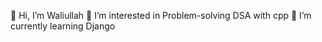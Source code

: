 👋 Hi, I’m Waliullah
👀 I’m interested in Problem-solving DSA with cpp
🌱 I’m currently learning Django


